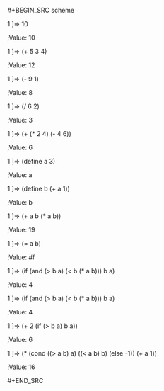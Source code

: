 #+BEGIN_SRC scheme

1 ]=> 10

;Value: 10

1 ]=> (+ 5 3 4)

;Value: 12

1 ]=> (- 9 1)

;Value: 8

1 ]=> (/ 6 2)

;Value: 3

1 ]=> (+ (* 2 4) (- 4 6))

;Value: 6

1 ]=> (define a 3)

;Value: a

1 ]=> (define b (+ a 1))

;Value: b

1 ]=> (+ a b (* a b))

;Value: 19

1 ]=> (= a b)

;Value: #f

1 ]=> (if (and (> b a) (< b (* a b)))
             b 
             a)

;Value: 4

1 ]=> (if (and (> b a) (< b (* a b)))
             b 
             a)

;Value: 4

1 ]=> (+ 2 (if (> b a) b a))

;Value: 6

1 ]=> (* (cond ((> a b) a)
         ((< a b) b)
         (else -1))
   (+ a 1))

;Value: 16

#+END_SRC
